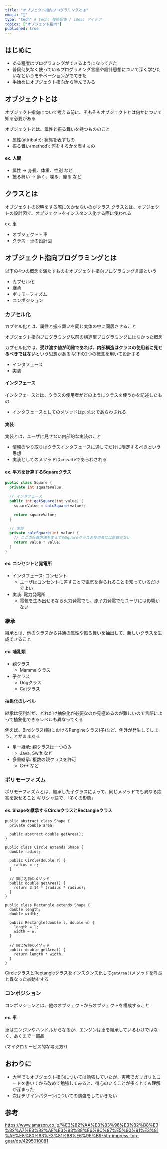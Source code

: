 ```yaml
---
title: "オブジェクト指向プログラミングとは"
emoji: "📖"
type: "tech" # tech: 技術記事 / idea: アイデア
topics: ["オブジェクト指向"]
published: true
---
```


## はじめに

- ある程度はプログラミングができるようになってきた
- 普段何気なく使っているプログラミング言語や設計思想について深く学びたいなというモチベーションがでてきた
- 手始めにオブジェクト指向から学んでみる


## オブジェクトとは

オブジェクト指向について考える前に、そもそもオブジェクトとは何かについて知る必要がある

オブジェクトとは、属性と振る舞いを持つもののこと

- 属性(attribute): 状態を表すもの
- 振る舞い(method): 何をするかを表すもの

#### ex. 人間

- 属性 → 身長、体重、性別 など
- 振る舞い → 歩く、喋る、座る など

## クラスとは

オブジェクトの説明をする際に欠かせないのがクラス
クラスとは、オブジェクトの設計図で、オブジェクトをインスタンス化する際に使われる

ex. 車

- オブジェクト - 車
- クラス - 車の設計図

## オブジェクト指向プログラミングとは

以下の4つの概念を満たすものをオブジェクト指向プログラミング言語という

- カプセル化
- 継承
- ポリモーフィズム
- コンポジション

### カプセル化

カプセル化とは、属性と振る舞いを同じ実体の中に同居させること

オブジェクト指向プログラミング以前の構造型プログラミングにはなかった概念

カプセル化では、**受け渡す値が明確であれば、内部構造はクラスの使用者に見せるべきではない**という思想がある
以下の2つの概念を用いて設計する

- インタフェース
- 実装

#### インタフェース

インタフェースとは、クラスの使用者がどのようにクラスを使うかを記述したもの

- インタフェースとしてのメソッドは`public`であらわされる

#### 実装

実装とは、ユーザに見せない内部的な実装のこと

- 情報のやり取りはクラスインタフェースに通してだけに限定するべきという思想
- 実装としてのメソッドは`private`であらわされる

#### ex. 平方を計算するSquareクラス

```java
public class Square {
  private int squareValue;

  // インタフェース
  public int getSquare(int value) {
    squareValue = calcSquare(value);

    return squareValue;
  }

  // 実装
  private calcSquare(int value) {
    // ここの計算方法を変えてもSquareクラスの使用者には影響がない
    return value * value;
  }
}
```

#### ex. コンセントと発電所

- インタフェース: コンセント
  - ユーザはコンセントに差すことで電気を得られることを知っているだけでよい
- 実装: 電力発電所
  - 電気を生み出せるなら火力発電でも、原子力発電でもユーザには影響がない

### 継承

継承とは、他のクラスから共通の属性や振る舞いを抽出して、新しいクラスを生成できること

#### ex. 哺乳類

- 親クラス
  - Mammalクラス
- 子クラス
  - Dogクラス
  - Catクラス

#### 抽象化のレベル

継承は便利だが、どれだけ抽象化が必要なのか見極めるのが難しいので言語によって抽象化できるレベルも異なってくる

例えば、Birdクラス(親)におけるPengineクラス(子)など、例外が発生してしまうことがままある

- 単一継承: 親クラスは一つのみ
  - Java, Swift など
- 多重継承: 複数の親クラスを許可
  - C++ など

### ポリモーフィズム

ポリモーフィズムとは、継承した子クラスによって、同じメソッドでも異なる応答を返せること
ギリシャ語で、「多くの形態」

#### ex. Shapeを継承するCircleクラスとRectangleクラス

```Java:Shapeクラス(親)
public abstract class Shape {
  private double area;

  public abstract double getArea();
}
```

```Java:Circleクラス(子)
public class Circle extends Shape {
  double radius;

  public Circle(double r) {
    radius = r;
  }

  // 同じ名前のメソッド
  public double getArea() {
    return 3.14 * (radius * radius);
  }
}
```

```Java:Rectangleクラス(子)
public class Rectangle extends Shape {
  double length;
  double width;

  public Rectangle(double l, double w) {
    length = l;
    width = w;
  }

  // 同じ名前のメソッド
  public double getArea() {
    return length * width;
  }
}
```

CircleクラスとRectangleクラスをインスタンス化して`getArea()`メソッドを呼ぶと異なった挙動をする

### コンポジション

コンポジションとは、他のオブジェクトからオブジェクトを構成すること

#### ex. 車

車はエンジンやハンドルからなるが、エンジンは車を継承しているわけではなく、あくまで一部品

(マイクロサービス的な考え方?)

## おわりに

- 大学でもオブジェクト指向については勉強していたが、実務でガリガリとコードを書いてから改めて勉強してみると、得心のいくことが多くとても理解が深まった
- 次はデザインパターンについての勉強をしていきたい

## 参考

https://www.amazon.co.jp/%E3%82%AA%E3%83%96%E3%82%B8%E3%82%A7%E3%82%AF%E3%83%88%E6%8C%87%E5%90%91%E3%81%AE%E8%80%83%E3%81%88%E6%96%B9-5th-impress-top-gear/dp/4295010081
